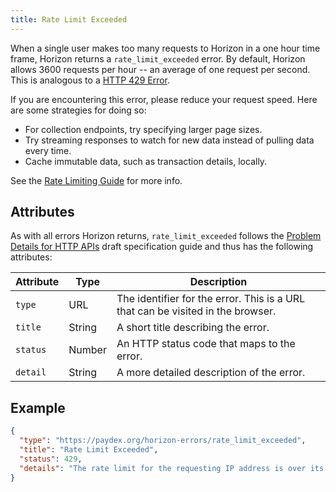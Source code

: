 ```yaml
---
title: Rate Limit Exceeded
---
```


When a single user makes too many requests to Horizon in a one hour time frame, Horizon returns a
`rate_limit_exceeded` error. By default, Horizon allows 3600 requests per hour -- an average of one
request per second. This is analogous to a
[HTTP 429 Error](https://developer.mozilla.org/en-US/docs/Web/HTTP/Response_codes).

If you are encountering this error, please reduce your request speed. Here are some strategies for
doing so:
* For collection endpoints, try specifying larger page sizes.
* Try streaming responses to watch for new data instead of pulling data every time.
* Cache immutable data, such as transaction details, locally.

See the [Rate Limiting Guide](../../reference/rate-limiting.md) for more info.

## Attributes

As with all errors Horizon returns, `rate_limit_exceeded` follows the
[Problem Details for HTTP APIs](https://tools.ietf.org/html/draft-ietf-appsawg-http-problem-00)
draft specification guide and thus has the following attributes:

| Attribute   | Type   | Description                                                                     |
| ----------- | ------ | ------------------------------------------------------------------------------- |
| `type`      | URL    | The identifier for the error.  This is a URL that can be visited in the browser.|
| `title`     | String | A short title describing the error.                                             |
| `status`    | Number | An HTTP status code that maps to the error.                                     |
| `detail`    | String | A more detailed description of the error.                                       |

## Example

```json
{
  "type": "https://paydex.org/horizon-errors/rate_limit_exceeded",
  "title": "Rate Limit Exceeded",
  "status": 429,
  "details": "The rate limit for the requesting IP address is over its alloted limit.  The allowed limit and requests left per time period are communicated to clients via the http response headers 'X-RateLimit-*' headers."
}
```

